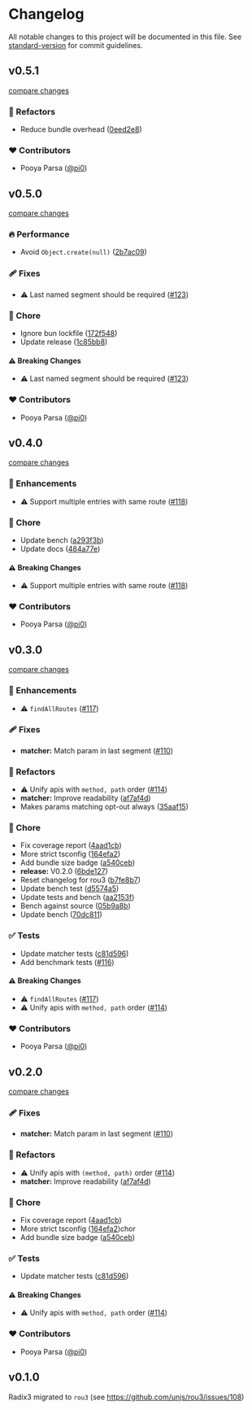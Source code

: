 # Changelog

All notable changes to this project will be documented in this file. See [standard-version](https://github.com/conventional-changelog/standard-version) for commit guidelines.

## v0.5.1

[compare changes](https://github.com/unjs/rou3/compare/v0.5.0...v0.5.1)

### 💅 Refactors

- Reduce bundle overhead ([0eed2e8](https://github.com/unjs/rou3/commit/0eed2e8))

### ❤️ Contributors

- Pooya Parsa ([@pi0](http://github.com/pi0))

## v0.5.0

[compare changes](https://github.com/unjs/rou3/compare/v0.4.0...v0.5.0)

### 🔥 Performance

- Avoid `Object.create(null)` ([2b7ac09](https://github.com/unjs/rou3/commit/2b7ac09))

### 🩹 Fixes

- ⚠️  Last named segment should be required ([#123](https://github.com/unjs/rou3/pull/123))

### 🏡 Chore

- Ignore bun lockfile ([172f548](https://github.com/unjs/rou3/commit/172f548))
- Update release ([1c85bb8](https://github.com/unjs/rou3/commit/1c85bb8))

#### ⚠️ Breaking Changes

- ⚠️  Last named segment should be required ([#123](https://github.com/unjs/rou3/pull/123))

### ❤️ Contributors

- Pooya Parsa ([@pi0](http://github.com/pi0))

## v0.4.0

[compare changes](https://github.com/unjs/rou3/compare/v0.3.0...v0.4.0)

### 🚀 Enhancements

- ⚠️  Support multiple entries with same route ([#118](https://github.com/unjs/rou3/pull/118))

### 🏡 Chore

- Update bench ([a293f3b](https://github.com/unjs/rou3/commit/a293f3b))
- Update docs ([484a77e](https://github.com/unjs/rou3/commit/484a77e))

#### ⚠️ Breaking Changes

- ⚠️  Support multiple entries with same route ([#118](https://github.com/unjs/rou3/pull/118))

### ❤️ Contributors

- Pooya Parsa ([@pi0](http://github.com/pi0))

## v0.3.0

[compare changes](https://github.com/unjs/rou3/compare/v0.1.0...v0.3.0)

### 🚀 Enhancements

- ⚠️  `findAllRoutes` ([#117](https://github.com/unjs/rou3/pull/117))

### 🩹 Fixes

- **matcher:** Match param in last segment ([#110](https://github.com/unjs/rou3/pull/110))

### 💅 Refactors

- ⚠️  Unify apis with `method, path` order ([#114](https://github.com/unjs/rou3/pull/114))
- **matcher:** Improve readability ([af7af4d](https://github.com/unjs/rou3/commit/af7af4d))
- Makes params matching opt-out always ([35aaf15](https://github.com/unjs/rou3/commit/35aaf15))

### 🏡 Chore

- Fix coverage report ([4aad1cb](https://github.com/unjs/rou3/commit/4aad1cb))
- More strict tsconfig ([164efa2](https://github.com/unjs/rou3/commit/164efa2))
- Add bundle size badge ([a540ceb](https://github.com/unjs/rou3/commit/a540ceb))
- **release:** V0.2.0 ([6bde127](https://github.com/unjs/rou3/commit/6bde127))
- Reset changelog for rou3 ([b7fe8b7](https://github.com/unjs/rou3/commit/b7fe8b7))
- Update bench test ([d5574a5](https://github.com/unjs/rou3/commit/d5574a5))
- Update tests and bench ([aa2153f](https://github.com/unjs/rou3/commit/aa2153f))
- Bench against source ([05b9a8b](https://github.com/unjs/rou3/commit/05b9a8b))
- Update bench ([70dc811](https://github.com/unjs/rou3/commit/70dc811))

### ✅ Tests

- Update matcher tests ([c81d596](https://github.com/unjs/rou3/commit/c81d596))
- Add benchmark tests ([#116](https://github.com/unjs/rou3/pull/116))

#### ⚠️ Breaking Changes

- ⚠️  `findAllRoutes` ([#117](https://github.com/unjs/rou3/pull/117))
- ⚠️  Unify apis with `method, path` order ([#114](https://github.com/unjs/rou3/pull/114))

### ❤️ Contributors

- Pooya Parsa ([@pi0](http://github.com/pi0))

## v0.2.0

[compare changes](https://github.com/unjs/rou3/compare/v0.1.0...v0.2.0)

### 🩹 Fixes

- **matcher:** Match param in last segment ([#110](https://github.com/unjs/rou3/pull/110))

### 💅 Refactors

- ⚠️ Unify apis with `(method, path)` order ([#114](https://github.com/unjs/rou3/pull/114))
- **matcher:** Improve readability ([af7af4d](https://github.com/unjs/rou3/commit/af7af4d))

### 🏡 Chore

- Fix coverage report ([4aad1cb](https://github.com/unjs/rou3/commit/4aad1cb))
- More strict tsconfig ([164efa2](https://github.com/unjs/rou3/commit/164efa2))chor
- Add bundle size badge ([a540ceb](https://github.com/unjs/rou3/commit/a540ceb))

### ✅ Tests

- Update matcher tests ([c81d596](https://github.com/unjs/rou3/commit/c81d596))

#### ⚠️ Breaking Changes

- ⚠️ Unify apis with `method, path` order ([#114](https://github.com/unjs/rou3/pull/114))

### ❤️ Contributors

- Pooya Parsa ([@pi0](http://github.com/pi0))

## v0.1.0

Radix3 migrated to `rou3` (see https://github.com/unjs/rou3/issues/108)
